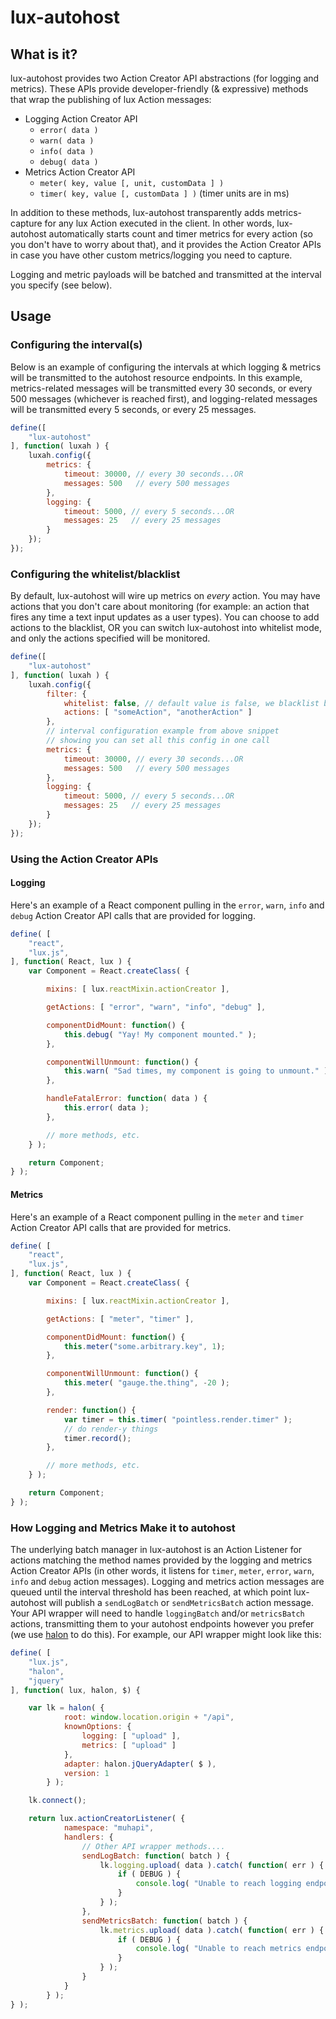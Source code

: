 # lux-autohost

## What is it?

lux-autohost provides two Action Creator API abstractions (for logging and metrics). These APIs provide developer-friendly (& expressive) methods that wrap the publishing of lux Action messages:

* Logging Action Creator API
	* `error( data )`
	* `warn( data )`
	* `info( data )`
	* `debug( data )`
* Metrics Action Creator API
	* `meter( key, value [, unit, customData ] )`
	* `timer( key, value [, customData ] )` (timer units are in ms)

In addition to these methods, lux-autohost transparently adds metrics-capture for any lux Action executed in the client. In other words, lux-autohost automatically starts count and timer metrics for every action (so you don't have to worry about that), and it provides the Action Creator APIs in case you have other custom metrics/logging you need to capture.

Logging and metric payloads will be batched and transmitted at the interval you specify (see below).

## Usage

### Configuring the interval(s)

Below is an example of configuring the intervals at which logging & metrics will be transmitted to the autohost resource endpoints. In this example, metrics-related messages will be transmitted every 30 seconds, or every 500 messages (whichever is reached first), and logging-related messages will be transmitted every 5 seconds, or every 25 messages.

```javascript
define([
	"lux-autohost"
], function( luxah ) {
	luxah.config({
		metrics: {
			timeout: 30000, // every 30 seconds...OR
			messages: 500   // every 500 messages
		},
		logging: {
			timeout: 5000, // every 5 seconds...OR
			messages: 25   // every 25 messages
		}
	});
});
```

### Configuring the whitelist/blacklist

By default, lux-autohost will wire up metrics on *every* action. You may have actions that you don't care about monitoring (for example: an action that fires any time a text input updates as a user types). You can choose to add actions to the blacklist, OR you can switch lux-autohost into whitelist mode, and only the actions specified will be monitored.

```javascript
define([
	"lux-autohost"
], function( luxah ) {
	luxah.config({
		filter: {
			whitelist: false, // default value is false, we blacklist by default
			actions: [ "someAction", "anotherAction" ]
		},
		// interval configuration example from above snippet
		// showing you can set all this config in one call
		metrics: {
			timeout: 30000, // every 30 seconds...OR
			messages: 500   // every 500 messages
		},
		logging: {
			timeout: 5000, // every 5 seconds...OR
			messages: 25   // every 25 messages
		}
	});
});
```

### Using the Action Creator APIs

#### Logging

Here's an example of a React component pulling in the `error`, `warn`, `info` and `debug` Action Creator API calls that are provided for logging.

```javascript
define( [
	"react",
	"lux.js",
], function( React, lux ) {
	var Component = React.createClass( {

		mixins: [ lux.reactMixin.actionCreator ],

		getActions: [ "error", "warn", "info", "debug" ],

		componentDidMount: function() {
			this.debug( "Yay! My component mounted." );
		},

		componentWillUnmount: function() {
			this.warn( "Sad times, my component is going to unmount." );
		},

		handleFatalError: function( data ) {
			this.error( data );
		},

		// more methods, etc.
	} );

	return Component;
} );

```

#### Metrics

Here's an example of a React component pulling in the `meter` and `timer` Action Creator API calls that are provided for metrics.

```javascript
define( [
	"react",
	"lux.js",
], function( React, lux ) {
	var Component = React.createClass( {

		mixins: [ lux.reactMixin.actionCreator ],

		getActions: [ "meter", "timer" ],

		componentDidMount: function() {
			this.meter("some.arbitrary.key", 1);
		},

		componentWillUnmount: function() {
			this.meter( "gauge.the.thing", -20 );
		},

		render: function() {
			var timer = this.timer( "pointless.render.timer" );
			// do render-y things
			timer.record();
		},

		// more methods, etc.
	} );

	return Component;
} );

```

### How Logging and Metrics Make it to autohost

The underlying batch manager in lux-autohost is an Action Listener for actions matching the method names provided by the logging and metrics Action Creator APIs (in other words, it listens for `timer`, `meter`, `error`, `warn`, `info` and `debug` action messages). Logging and metrics action messages are queued until the interval threshold has been reached, at which point lux-autohost will publish a `sendLogBatch` or `sendMetricsBatch` action message. Your API wrapper will need to handle `loggingBatch` and/or `metricsBatch` actions, transmitting them to your autohost endpoints however you prefer (we use [halon](https://github.com/LeanKit-Labs/halon) to do this). For example, our API wrapper might look like this:

```javascript
define( [
	"lux.js",
	"halon",
	"jquery"
], function( lux, halon, $) {

	var lk = halon( {
			root: window.location.origin + "/api",
			knownOptions: {
				logging: [ "upload" ],
				metrics: [ "upload" ]
			},
			adapter: halon.jQueryAdapter( $ ),
			version: 1
		} );

	lk.connect();

	return lux.actionCreatorListener( {
			namespace: "muhapi",
			handlers: {
				// Other API wrapper methods....
				sendLogBatch: function( batch ) {
					lk.logging.upload( data ).catch( function( err ) {
						if ( DEBUG ) {
							console.log( "Unable to reach logging endpoint: ", err );
						}
					} );
				},
				sendMetricsBatch: function( batch ) {
					lk.metrics.upload( data ).catch( function( err ) {
						if ( DEBUG ) {
							console.log( "Unable to reach metrics endpoint: ", err );
						}
					} );
				}
			}
		} );
} );

```
